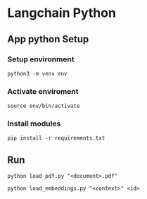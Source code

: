 # Langchain Python

## App python Setup

### Setup environment
```
python3 -m venv env
```
### Activate enviroment
```
source env/bin/activate
```
### Install modules
```
pip install -r requirements.txt
```

## Run
```
python load_pdf.py "<document>.pdf"
```

```
python load_embeddings.py "<context>" <id>
```